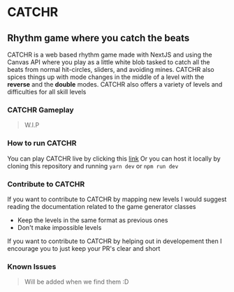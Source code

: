 # CATCHR

## Rhythm game where you catch the beats

CATCHR is a web based rhythm game made with NextJS and using the Canvas API where you play as a little white blob tasked to catch
all the beats from normal hit-circles, sliders, and avoiding mines. CATCHR also spices things up with mode changes in the middle of a level with the **reverse** and the **double** modes. CATCHR also offers a variety of levels and difficulties for all skill levels

### CATCHR Gameplay

> W.I.P

### How to run CATCHR

You can play CATCHR live by clicking this [link](https://catchr-iman-tau.vercel.app/)
Or you can host it locally by cloning this repository and running `yarn dev` or `npm run dev`

### Contribute to CATCHR

If you want to contribute to CATCHR by mapping new levels I would suggest reading the documentation related to the game generator classes

- Keep the levels in the same format as previous ones
- Don't make impossible levels

If you want to contribute to CATCHR by helping out in developement then I encourage you to just keep your PR's clear and short

### Known Issues

> Will be added when we find them :D
